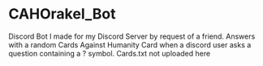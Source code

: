 # CAHOrakel_Bot
Discord Bot I made for my Discord Server by request of a friend.
Answers with a random Cards Against Humanity Card when a discord user asks a question containing a ? symbol. Cards.txt not uploaded here
